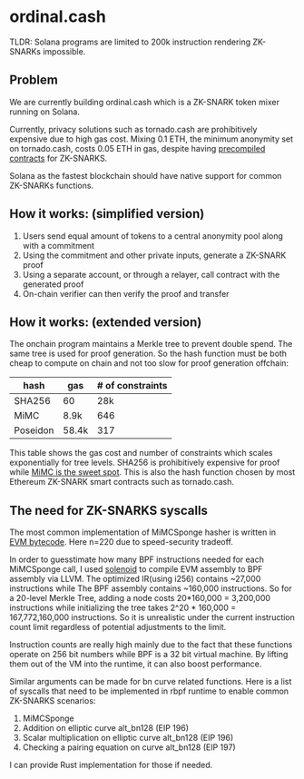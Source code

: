 # ordinal.cash

TLDR: Solana programs are limited to 200k instruction rendering ZK-SNARKs impossible.

## Problem

We are currently building ordinal.cash which is a ZK-SNARK token mixer running on Solana.

Currently, privacy solutions such as tornado.cash are prohibitively expensive due to high gas cost. Mixing 0.1 ETH, the minimum anonymity set on tornado.cash, costs 0.05 ETH in gas, despite having [precompiled contracts](https://ethereum.stackexchange.com/questions/15479/list-of-pre-compiled-contracts) for ZK-SNARKS.

Solana as the fastest blockchain should have native support for common ZK-SNARKs functions.

## How it works: (simplified version)

1. Users send equal amount of tokens to a central anonymity pool along with a commitment
2. Using the commitment and other private inputs, generate a ZK-SNARK proof
3. Using a separate account, or through a relayer, call contract with the generated proof
4. On-chain verifier can then verify the proof and transfer

## How it works: (extended version)

The onchain program maintains a Merkle tree to prevent double spend. The same tree is used for proof generation. So the hash function must be both cheap to compute on chain and not too slow for proof generation offchain:

hash     | gas   | # of constraints
---------|-------|------------------
SHA256   | 60    | 28k
MiMC     | 8.9k  | 646
Poseidon | 58.4k | 317

This table shows the gas cost and number of constraints which scales exponentially for tree levels. SHA256 is prohibitively expensive for proof while [MiMC is the sweet spot](https://eprint.iacr.org/2020/156.pdf). This is also the hash function chosen by most Ethereum ZK-SNARK smart contracts such as tornado.cash.

## The need for ZK-SNARKS syscalls

The most common implementation of MiMCSponge hasher is written in [EVM bytecode](https://github.com/iden3/circomlib/blob/master/src/mimcsponge_gencontract.js). Here n=220 due to speed-security tradeoff.

In order to guesstimate how many BPF instructions needed for each MiMCSponge call, I used [solenoid](https://github.com/0b01/solenoid/blob/master/examples/mimcsponge.rs) to compile EVM assembly to BPF assembly via LLVM. The optimized IR(using i256) contains ~27,000 instructions while The BPF assembly contains ~160,000 instructions. So for a 20-level Merkle Tree, adding a node costs 20*160,000 = 3,200,000 instructions while initializing the tree takes 2^20 * 160,000 = 167,772,160,000 instructions. So it is unrealistic under the current instruction count limit regardless of potential adjustments to the limit.

Instruction counts are really high mainly due to the fact that these functions operate on 256 bit numbers while BPF is a 32 bit virtual machine. By lifting them out of the VM into the runtime, it can also boost performance.

Similar arguments can be made for bn curve related functions. Here is a list of syscalls that need to be implemented in rbpf runtime to enable common ZK-SNARKS scenarios:

1. MiMCSponge
2. Addition on elliptic curve alt_bn128 (EIP 196)
3. Scalar multiplication on elliptic curve alt_bn128 (EIP 196)
4. Checking a pairing equation on curve alt_bn128 (EIP 197)

I can provide Rust implementation for those if needed.
